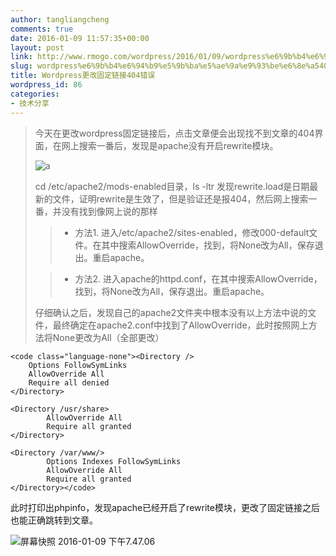 ```yaml
---
author: tangliangcheng
comments: true
date: 2016-01-09 11:57:35+00:00
layout: post
link: http://www.rmogo.com/wordpress/2016/01/09/wordpress%e6%9b%b4%e6%94%b9%e5%9b%ba%e5%ae%9a%e9%93%be%e6%8e%a5404%e9%94%99%e8%af%af/
slug: wordpress%e6%9b%b4%e6%94%b9%e5%9b%ba%e5%ae%9a%e9%93%be%e6%8e%a5404%e9%94%99%e8%af%af
title: Wordpress更改固定链接404错误
wordpress_id: 86
categories:
- 技术分享
---
```

<blockquote>今天在更改wordpress固定链接后，点击文章便会出现找不到文章的404界面，在网上搜索一番后，发现是apache没有开启rewrite模块。

![a](http://115.28.108.2/wordpress/wp-content/uploads/2016/01/a.png)

cd /etc/apache2/mods-enabled目录，ls -ltr 发现rewrite.load是日期最新的文件，证明rewrite是生效了，但是验证还是报404，然后网上搜索一番，并没有找到像网上说的那样

> 
> 
	
>   * 方法1. 进入/etc/apache2/sites-enabled，修改000-default文件。在其中搜索AllowOverride，找到，将None改为All，保存退出。重启apache。
> 
	
>   * 方法2. 进入apache的httpd.conf，在其中搜索AllowOverride，找到，将None改为All，保存退出。重启apache。
> 

仔细确认之后，发现自己的apache2文件夹中根本没有以上方法中说的文件，最终确定在apache2.conf中找到了AllowOverride，此时按照网上方法将None更改为All（全部更改）</blockquote>



    
    <code class="language-none"><Directory />
        Options FollowSymLinks
        AllowOverride All
        Require all denied
    </Directory>
    
    <Directory /usr/share>
            AllowOverride All
            Require all granted
    </Directory>
    
    <Directory /var/www/>
            Options Indexes FollowSymLinks
            AllowOverride All
            Require all granted
    </Directory></code>


此时打印出phpinfo，发现apache已经开启了rewrite模块，更改了固定链接之后也能正确跳转到文章。

![屏幕快照 2016-01-09 下午7.47.06](http://115.28.108.2/wordpress/wp-content/uploads/2016/01/屏幕快照-2016-01-09-下午7.47.06.png)
